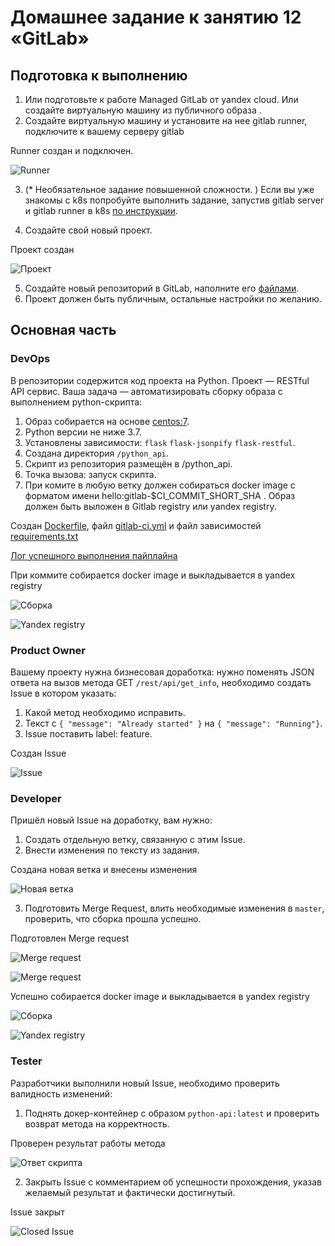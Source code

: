 # Домашнее задание к занятию 12 «GitLab»

## Подготовка к выполнению


1. Или подготовьте к работе Managed GitLab от yandex cloud.
Или создайте виртуальную машину из публичного образа .
2. Создайте виртуальную машину и установите на нее gitlab runner, подключите к вашему серверу gitlab

Runner создан и подключен.

![Runner](./src/runner.png "Runner")


3. (* Необязательное задание повышенной сложности. )  Если вы уже знакомы с k8s попробуйте выполнить задание, запустив gitlab server и gitlab runner в k8s  [по инструкции](https://cloud.yandex.ru/docs/tutorials/infrastructure-management/gitlab-containers). 

4. Создайте свой новый проект.

Проект создан

![Проект](./src/project.png "Проект")

5. Создайте новый репозиторий в GitLab, наполните его [файлами](./repository).
6. Проект должен быть публичным, остальные настройки по желанию.

## Основная часть

### DevOps

В репозитории содержится код проекта на Python. Проект — RESTful API сервис. Ваша задача — автоматизировать сборку образа с выполнением python-скрипта:

1. Образ собирается на основе [centos:7](https://hub.docker.com/_/centos?tab=tags&page=1&ordering=last_updated).
2. Python версии не ниже 3.7.
3. Установлены зависимости: `flask` `flask-jsonpify` `flask-restful`.
4. Создана директория `/python_api`.
5. Скрипт из репозитория размещён в /python_api.
6. Точка вызова: запуск скрипта.
7. При комите в любую ветку должен собираться docker image с форматом имени hello:gitlab-$CI_COMMIT_SHORT_SHA . Образ должен быть выложен в Gitlab registry или yandex registry.   

Создан [Dockerfile](./Dockerfile), файл [gitlab-ci.yml](./gitlab-ci.yml) и файл зависимостей [requirements.txt](./requirements.txt) 

[Лог успешного выполнения пайплайна](./job_log.txt)

При коммите собирается docker image  и выкладывается в yandex registry

![Сборка](./src/build1.png "Сборка")

![Yandex registry](./src/yandex_repo.png "Yandex registry")

### Product Owner

Вашему проекту нужна бизнесовая доработка: нужно поменять JSON ответа на вызов метода GET `/rest/api/get_info`, необходимо создать Issue в котором указать:

1. Какой метод необходимо исправить.
2. Текст с `{ "message": "Already started" }` на `{ "message": "Running"}`.
3. Issue поставить label: feature.

Создан Issue

![Issue](./src/issue.png "Issue")

### Developer

Пришёл новый Issue на доработку, вам нужно:

1. Создать отдельную ветку, связанную с этим Issue.
2. Внести изменения по тексту из задания.

Создана новая ветка и внесены изменения

![Новая ветка](./src/new_branch.png "Новая ветка")

3. Подготовить Merge Request, влить необходимые изменения в `master`, проверить, что сборка прошла успешно.

Подготовлен Merge request

![Merge request](./src/merge.png "Merge request")

![Merge request](./src/merge2.png "Merge request")

Успешно собирается docker image  и выкладывается в yandex registry

![Сборка](./src/build_merge.png "Сборка")

![Yandex registry](./src/yandex_repo2.png "Yandex registry")

### Tester

Разработчики выполнили новый Issue, необходимо проверить валидность изменений:

1. Поднять докер-контейнер с образом `python-api:latest` и проверить возврат метода на корректность.

Проверен результат работы метода

![Ответ скрипта](./src/docker.png "Ответ скрипта")

2. Закрыть Issue с комментарием об успешности прохождения, указав желаемый результат и фактически достигнутый.

Issue закрыт

![Closed Issue](./src/closed_issue.png "Closed Issue")



